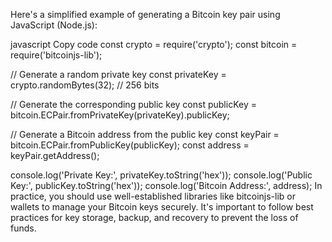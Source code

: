 Here's a simplified example of generating a Bitcoin key pair using JavaScript (Node.js):

javascript
Copy code
const crypto = require('crypto');
const bitcoin = require('bitcoinjs-lib');

// Generate a random private key
const privateKey = crypto.randomBytes(32); // 256 bits

// Generate the corresponding public key
const publicKey = bitcoin.ECPair.fromPrivateKey(privateKey).publicKey;

// Generate a Bitcoin address from the public key
const keyPair = bitcoin.ECPair.fromPublicKey(publicKey);
const address = keyPair.getAddress();

console.log('Private Key:', privateKey.toString('hex'));
console.log('Public Key:', publicKey.toString('hex'));
console.log('Bitcoin Address:', address);
In practice, you should use well-established libraries like bitcoinjs-lib or wallets to manage your Bitcoin keys securely. It's important to follow best practices for key storage, backup, and recovery to prevent the loss of funds.